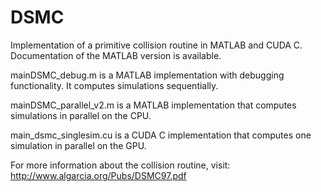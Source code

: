 # DSMC
Implementation of a primitive collision routine in MATLAB and CUDA C. Documentation of the MATLAB version is available.

mainDSMC_debug.m is a MATLAB implementation with debugging functionality. It computes simulations sequentially.

mainDSMC_parallel_v2.m is a MATLAB implementation that computes simulations in parallel on the CPU.

main_dsmc_singlesim.cu is a CUDA C implementation that computes one simulation in parallel on the GPU.

For more information about the collision routine, visit: http://www.algarcia.org/Pubs/DSMC97.pdf
